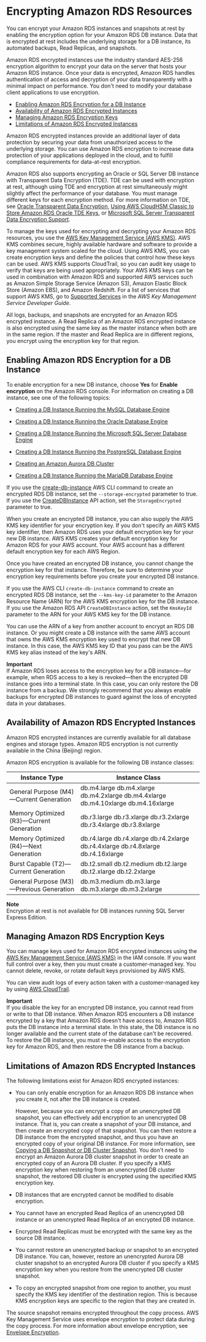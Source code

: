 # Encrypting Amazon RDS Resources<a name="Overview.Encryption"></a>

You can encrypt your Amazon RDS instances and snapshots at rest by enabling the encryption option for your Amazon RDS DB instance\. Data that is encrypted at rest includes the underlying storage for a DB instance, its automated backups, Read Replicas, and snapshots\.

Amazon RDS encrypted instances use the industry standard AES\-256 encryption algorithm to encrypt your data on the server that hosts your Amazon RDS instance\. Once your data is encrypted, Amazon RDS handles authentication of access and decryption of your data transparently with a minimal impact on performance\. You don't need to modify your database client applications to use encryption\. 


+ [Enabling Amazon RDS Encryption for a DB Instance](#Overview.Encryption.Enabling)
+ [Availability of Amazon RDS Encrypted Instances](#Overview.Encryption.Availability)
+ [Managing Amazon RDS Encryption Keys](#Overview.Encryption.Keys)
+ [Limitations of Amazon RDS Encrypted Instances](#Overview.Encryption.Limitations)

Amazon RDS encrypted instances provide an additional layer of data protection by securing your data from unauthorized access to the underlying storage\. You can use Amazon RDS encryption to increase data protection of your applications deployed in the cloud, and to fulfill compliance requirements for data\-at\-rest encryption\.

Amazon RDS also supports encrypting an Oracle or SQL Server DB instance with Transparent Data Encryption \(TDE\)\. TDE can be used with encryption at rest, although using TDE and encryption at rest simultaneously might slightly affect the performance of your database\. You must manage different keys for each encryption method\. For more information on TDE, see [Oracle Transparent Data Encryption](Appendix.Oracle.Options.AdvSecurity.md), [Using AWS CloudHSM Classic to Store Amazon RDS Oracle TDE Keys](Appendix.OracleCloudHSM.md), or [Microsoft SQL Server Transparent Data Encryption Support](Appendix.SQLServer.Options.TDE.md)\.

To manage the keys used for encrypting and decrypting your Amazon RDS resources, you use the [AWS Key Management Service \(AWS KMS\)](http://docs.aws.amazon.com/kms/latest/developerguide/)\. AWS KMS combines secure, highly available hardware and software to provide a key management system scaled for the cloud\. Using AWS KMS, you can create encryption keys and define the policies that control how these keys can be used\. AWS KMS supports CloudTrail, so you can audit key usage to verify that keys are being used appropriately\. Your AWS KMS keys can be used in combination with Amazon RDS and supported AWS services such as Amazon Simple Storage Service \(Amazon S3\), Amazon Elastic Block Store \(Amazon EBS\), and Amazon Redshift\. For a list of services that support AWS KMS, go to [Supported Services](http://docs.aws.amazon.com/kms/latest/developerguide/services.html) in the *AWS Key Management Service Developer Guide*\.

All logs, backups, and snapshots are encrypted for an Amazon RDS encrypted instance\. A Read Replica of an Amazon RDS encrypted instance is also encrypted using the same key as the master instance when both are in the same region\. If the master and Read Replica are in different regions, you encrypt using the encryption key for that region\. 

## Enabling Amazon RDS Encryption for a DB Instance<a name="Overview.Encryption.Enabling"></a>

To enable encryption for a new DB instance, choose **Yes** for **Enable encryption** on the Amazon RDS console\. For information on creating a DB instance, see one of the following topics:

+ [Creating a DB Instance Running the MySQL Database Engine](USER_CreateInstance.md)

+ [Creating a DB Instance Running the Oracle Database Engine](USER_CreateOracleInstance.md)

+ [Creating a DB Instance Running the Microsoft SQL Server Database Engine](USER_CreateMicrosoftSQLServerInstance.md)

+ [Creating a DB Instance Running the PostgreSQL Database Engine](USER_CreatePostgreSQLInstance.md)

+ [Creating an Amazon Aurora DB Cluster](Aurora.CreateInstance.md)

+ [Creating a DB Instance Running the MariaDB Database Engine](USER_CreateMariaDBInstance.md)

If you use the [create\-db\-instance](http://docs.aws.amazon.com/cli/latest/reference/rds/create-db-instance.html) AWS CLI command to create an encrypted RDS DB instance, set the `--storage-encrypted` parameter to true\. If you use the [CreateDBInstance](http://docs.aws.amazon.com/AmazonRDS/latest/APIReference/API_CreateDBInstance.html) API action, set the `StorageEncrypted` parameter to true\.

When you create an encrypted DB instance, you can also supply the AWS KMS key identifier for your encryption key\. If you don't specify an AWS KMS key identifier, then Amazon RDS uses your default encryption key for your new DB instance\. AWS KMS creates your default encryption key for Amazon RDS for your AWS account\. Your AWS account has a different default encryption key for each AWS Region\.

Once you have created an encrypted DB instance, you cannot change the encryption key for that instance\. Therefore, be sure to determine your encryption key requirements before you create your encrypted DB instance\.

If you use the AWS CLI `create-db-instance` command to create an encrypted RDS DB instance, set the `--kms-key-id` parameter to the Amazon Resource Name \(ARN\) for the AWS KMS encryption key for the DB instance\. If you use the Amazon RDS API `CreateDBInstance` action, set the `KmsKeyId` parameter to the ARN for your AWS KMS key for the DB instance\.

You can use the ARN of a key from another account to encrypt an RDS DB instance\. Or you might create a DB instance with the same AWS account that owns the AWS KMS encryption key used to encrypt that new DB instance\. In this case, the AWS KMS key ID that you pass can be the AWS KMS key alias instead of the key's ARN\.

**Important**  
If Amazon RDS loses access to the encryption key for a DB instance—for example, when RDS access to a key is revoked—then the encrypted DB instance goes into a terminal state\. In this case, you can only restore the DB instance from a backup\. We strongly recommend that you always enable backups for encrypted DB instances to guard against the loss of encrypted data in your databases\.

## Availability of Amazon RDS Encrypted Instances<a name="Overview.Encryption.Availability"></a>

Amazon RDS encrypted instances are currently available for all database engines and storage types\. Amazon RDS encryption is not currently available in the China \(Beijing\) region\.

Amazon RDS encryption is available for the following DB instance classes:


| Instance Type | Instance Class | 
| --- | --- | 
| General Purpose \(M4\)—Current Generation |  db\.m4\.large db\.m4\.xlarge db\.m4\.2xlarge db\.m4\.4xlarge db\.m4\.10xlarge db\.m4\.16xlarge  | 
| Memory Optimized \(R3\)—Current Generation |  db\.r3\.large db\.r3\.xlarge db\.r3\.2xlarge db\.r3\.4xlarge db\.r3\.8xlarge  | 
| Memory Optimized \(R4\)—Next Generation |  db\.r4\.large db\.r4\.xlarge db\.r4\.2xlarge db\.r4\.4xlarge db\.r4\.8xlarge db\.r4\.16xlarge  | 
| Burst Capable \(T2\)—Current Generation |  db\.t2\.small db\.t2\.medium db\.t2\.large db\.t2\.xlarge db\.t2\.2xlarge  | 
| General Purpose \(M3\)—Previous Generation |  db\.m3\.medium db\.m3\.large db\.m3\.xlarge db\.m3\.2xlarge  | 

**Note**  
Encryption at rest is not available for DB instances running SQL Server Express Edition\.   

## Managing Amazon RDS Encryption Keys<a name="Overview.Encryption.Keys"></a>

You can manage keys used for Amazon RDS encrypted instances using the [AWS Key Management Service \(AWS KMS\)](http://docs.aws.amazon.com/kms/latest/developerguide/) in the IAM console\. If you want full control over a key, then you must create a customer\-managed key\. You cannot delete, revoke, or rotate default keys provisioned by AWS KMS\.

You can view audit logs of every action taken with a customer\-managed key by using [AWS CloudTrail](http://docs.aws.amazon.com/awscloudtrail/latest/userguide/)\.

**Important**  
If you disable the key for an encrypted DB instance, you cannot read from or write to that DB instance\. When Amazon RDS encounters a DB instance encrypted by a key that Amazon RDS doesn't have access to, Amazon RDS puts the DB instance into a terminal state\. In this state, the DB instance is no longer available and the current state of the database can't be recovered\. To restore the DB instance, you must re\-enable access to the encryption key for Amazon RDS, and then restore the DB instance from a backup\.

## Limitations of Amazon RDS Encrypted Instances<a name="Overview.Encryption.Limitations"></a>

The following limitations exist for Amazon RDS encrypted instances:

+ You can only enable encryption for an Amazon RDS DB instance when you create it, not after the DB instance is created\.

  However, because you can encrypt a copy of an unencrypted DB snapshot, you can effectively add encryption to an unencrypted DB instance\. That is, you can create a snapshot of your DB instance, and then create an encrypted copy of that snapshot\. You can then restore a DB instance from the encrypted snapshot, and thus you have an encrypted copy of your original DB instance\. For more information, see [Copying a DB Snapshot or DB Cluster Snapshot](USER_CopySnapshot.md)\. You don't need to encrypt an Amazon Aurora DB cluster snapshot in order to create an encrypted copy of an Aurora DB cluster\. If you specify a KMS encryption key when restoring from an unencrypted DB cluster snapshot, the restored DB cluster is encrypted using the specified KMS encryption key\.

+ DB instances that are encrypted cannot be modified to disable encryption\.

+ You cannot have an encrypted Read Replica of an unencrypted DB instance or an unencrypted Read Replica of an encrypted DB instance\.

+ Encrypted Read Replicas must be encrypted with the same key as the source DB instance\.

+ You cannot restore an unencrypted backup or snapshot to an encrypted DB instance\. You can, however, restore an unencrypted Aurora DB cluster snapshot to an encrypted Aurora DB cluster if you specify a KMS encryption key when you restore from the unencrypted DB cluster snapshot\.

+ To copy an encrypted snapshot from one region to another, you must specify the KMS key identifier of the destination region\. This is because KMS encryption keys are specific to the region that they are created in\.

 The source snapshot remains encrypted throughout the copy process\. AWS Key Management Service uses envelope encryption to protect data during the copy process\. For more information about envelope encryption, see [ Envelope Encryption](http://docs.aws.amazon.com/kms/latest/developerguide/concepts.html#enveloping)\. 
